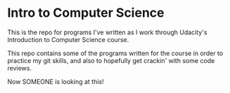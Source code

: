 # Intro to Computer Science

This is the repo for programs I've written as I work through Udacity's Introduction to Computer Science course.

This repo contains some of the programs written for the course in order to practice my git skills, and also to hopefully get crackin' with some code reviews.

Now SOMEONE is looking at this!
